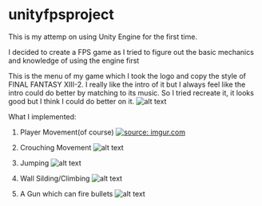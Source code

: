 # unityfpsproject

This is my attemp on using Unity Engine for the first time.

I decided to create a FPS game as I tried to figure out 
the basic mechanics and knowledge of using the engine first

This is the menu of my game which I took the logo and copy the style of FINAL FANTASY XIII-2.
I really like the intro of it but I always feel like the intro could do better by matching to its music.
So I tried recreate it, it looks good but I think I could do better on it.
![alt text](https://i.imgur.com/HBw3a93.png)

What I implemented:

1. Player Movement(of course)
<a href="https://imgur.com/NwLULBu"><img src="https://i.imgur.com/NwLULBu.gif" title="source: imgur.com" /></a>

2. Crouching Movement
![alt text](https://i.imgur.com/Apy48on.gifv)

3. Jumping
![alt text](https://i.imgur.com/UtU5Lhd.gifv)

4. Wall Silding/Climbing
![alt text](https://i.imgur.com/anVEI0K.gifv)

5. A Gun which can fire bullets
![alt text](https://i.imgur.com/1MX53Wn.gifv)
